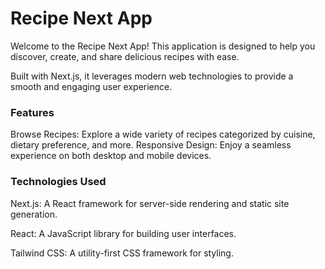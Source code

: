 <h1>Recipe Next App</h1>
<p>Welcome to the Recipe Next App! This application is designed to help you discover, create, and share delicious recipes with ease.</p>
Built with Next.js, it leverages modern web technologies to provide a smooth and engaging user experience.

<h3>Features</h3>
Browse Recipes: Explore a wide variety of recipes categorized by cuisine, dietary preference, and more.
Responsive Design: Enjoy a seamless experience on both desktop and mobile devices.
<h3>Technologies Used</h3>
<p>Next.js: A React framework for server-side rendering and static site generation.</p>
<p>React: A JavaScript library for building user interfaces.</p>
Tailwind CSS: A utility-first CSS framework for styling.


